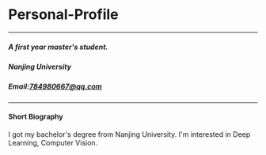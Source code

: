 # Personal-Profile
---
##### A first year master's student.
##### Nanjing University
##### Email:784980667@qq.com
---

#### Short Biography
I got my bachelor's degree from Nanjing University.
I'm interested in Deep Learning, Computer Vision.